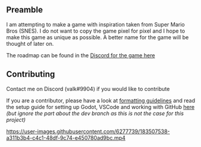 ## Preamble
I am attempting to make a game with inspiration taken from Super Mario Bros (SNES). I do not want to copy the game pixel for pixel and I hope to make this game as unique as possible. A better name for the game will be thought of later on.

The roadmap can be found in the [Discord for the game here](https://discord.gg/5frafxrwwd)

## Contributing
Contact me on Discord (valk#9904) if you would like to contribute

If you are a contributor, please have a look at [formatting guidelines](https://github.com/GodotModules/GodotModulesCSharp/blob/main/.github/FORMATTING_GUIDELINES.md) and read the setup guide for setting up Godot, VSCode and working with GitHub [here](https://github.com/GodotModules/GodotModulesCSharp/blob/main/.github/CONTRIBUTING.md) *(but ignore the part about the dev branch as this is not the case for this project)*

https://user-images.githubusercontent.com/6277739/183507538-a311b3b4-c4c1-48df-9c74-e450780ad9bc.mp4
